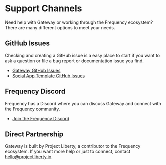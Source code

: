 # Support Channels

Need help with Gateway or working through the Frequency ecosystem?
There are many different options to meet your needs.

## GitHub Issues

Checking and creating a GitHub issue is a easy place to start if you want to ask a question or file a bug report or documentation issue you find.

- [Gateway GitHub Issues](https://github.com/ProjectLibertyLabs/gateway/issues)
- [Social App Template GitHub Issues](https://github.com/ProjectLibertyLabs/social-app-template/issues)

## Frequency Discord

Frequency has a Discord where you can discuss Gateway and connect with the Frequency community.

- [Join the Frequency Discord](https://discord.com/invite/JchmHX5afV)

## Direct Partnership

Gateway is built by Project Liberty, a contributor to the Frequency ecosystem.
If you want more help or just to connect, contact [hello@projectliberty.io](mailto:hello@projectliberty.io).
